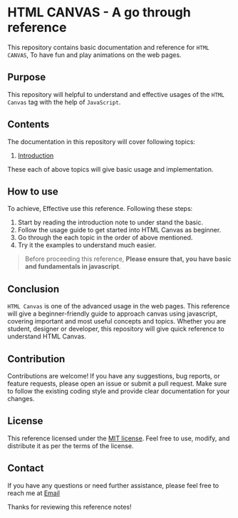 # HTML CANVAS - A go through reference

This repository contains basic documentation and reference for `HTML CANVAS`, To have fun and play animations on the web pages.

## Purpose

This repository will helpful to understand and effective usages of the `HTML Canvas` tag with the help of `JavaScript`. 

## Contents

The documentation in this repository will cover following topics:

1. [Introduction](docs/introduction.md)

These each of above topics will give basic usage and implementation.

## How to use

To achieve, Effective use this reference. Following these steps:

1. Start by reading the introduction note to under stand the basic.
2. Follow the usage guide to get started into HTML Canvas as beginner.
3. Go through the each topic in the order of above mentioned. 
4. Try it the examples to understand much easier.

> Before proceeding this reference, **Please ensure that, you have basic and fundamentals in javascript**.

## Conclusion

`HTML Canvas` is one of the advanced usage in the web pages. This reference will give a beginner-friendly guide to approach canvas using javascript, covering important and most useful concepts and topics. Whether you are student, designer or developer, this repository will give quick reference to understand HTML Canvas.

## Contribution

Contributions are welcome! If you have any suggestions, bug reports, or feature requests, please open an issue or submit a pull request. Make sure to follow the existing coding style and provide clear documentation for your changes.

## License

This reference licensed under the [MIT license](LICENSE). Feel free to use, modify, and distribute it as per the terms of the license.

## Contact

If you have any questions or need further assistance, please feel free to reach me at [Email](mailto:resulttext)

Thanks for reviewing this reference notes!